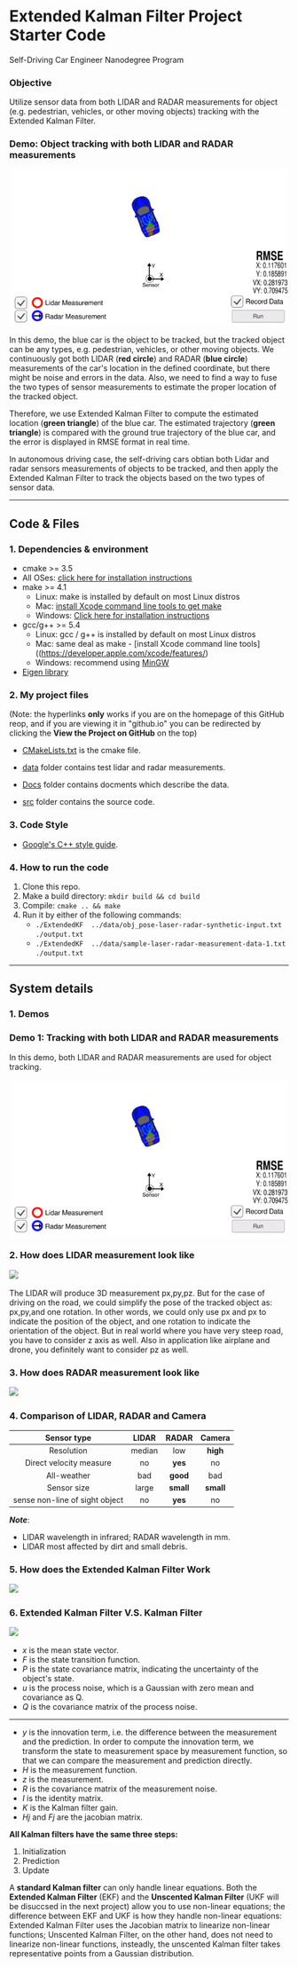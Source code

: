 # Extended Kalman Filter Project Starter Code
Self-Driving Car Engineer Nanodegree Program

### Objective
Utilize sensor data from both LIDAR and RADAR measurements for object (e.g. pedestrian, vehicles, or other moving objects) 
tracking with the Extended Kalman Filter.

### **Demo: Object tracking with both LIDAR and RADAR measurements**

[![gif_demo1][both_gif]](https://www.youtube.com/watch?v=XswKMtQBTCo)

In this demo, the blue car is the object to be tracked, but the tracked object can be any types, e.g. 
pedestrian, vehicles, or other moving objects. We continuously got both LIDAR (**red circle**) and RADAR (**blue circle**) 
measurements of the car's location in the defined coordinate, but there might be noise and errors 
in the data. Also, we need to find a way to fuse the two types of sensor measurements to estimate 
the proper location of the tracked object.

Therefore, we use Extended Kalman Filter to compute the estimated location (**green triangle**) of the blue car. 
The estimated trajectory (**green triangle**) is compared with the ground true trajectory of the blue car, and 
the error is displayed in RMSE format in real time.

In autonomous driving case, the self-driving cars obtian both Lidar and radar sensors measurements of objects
to be tracked, and then apply the Extended Kalman Filter to track the objects based on the two types
 of sensor data.
 

---


## Code & Files
### 1. Dependencies & environment

* cmake >= 3.5
 * All OSes: [click here for installation instructions](https://cmake.org/install/)
* make >= 4.1
  * Linux: make is installed by default on most Linux distros
  * Mac: [install Xcode command line tools to get make](https://developer.apple.com/xcode/features/)
  * Windows: [Click here for installation instructions](http://gnuwin32.sourceforge.net/packages/make.htm)
* gcc/g++ >= 5.4
  * Linux: gcc / g++ is installed by default on most Linux distros
  * Mac: same deal as make - [install Xcode command line tools]((https://developer.apple.com/xcode/features/)
  * Windows: recommend using [MinGW](http://www.mingw.org/)
* [Eigen library](src/Eigen)


### 2. My project files

(Note: the hyperlinks **only** works if you are on the homepage of this GitHub reop,
and if you are viewing it in "github.io" you can be redirected by clicking the **View the Project on GitHub** on the top)

* [CMakeLists.txt](CMakeLists.txt) is the cmake file.

* [data](data) folder contains test lidar and radar measurements.

* [Docs](Docs) folder contains docments which describe the data.

* [src](src) folder contains the source code.


### 3. Code Style

* [Google's C++ style guide](https://google.github.io/styleguide/cppguide.html).


### 4. How to run the code

1. Clone this repo.
2. Make a build directory: `mkdir build && cd build`
3. Compile: `cmake .. && make` 
4. Run it by either of the following commands: 
   * `./ExtendedKF  ../data/obj_pose-laser-radar-synthetic-input.txt ./output.txt`
   * `./ExtendedKF  ../data/sample-laser-radar-measurement-data-1.txt ./output.txt`

---

## System details

### 1. Demos

### **Demo 1: Tracking with both LIDAR and RADAR measurements**
In this demo, both LIDAR and RADAR measurements are used for object tracking.

[![gif_demo1][both_gif]](https://www.youtube.com/watch?v=XswKMtQBTCo)


### 2. How does LIDAR measurement look like

![][image4]

The LIDAR will produce 3D measurement px,py,pz. But for the case of driving on the road, we could simplify the pose of 
the tracked object as: px,py,and one rotation. In other words, we could only use px and px to indicate the position of 
the object, and one rotation to indicate the orientation of the object. But in real world where you have very steep road, 
you have to consider z axis as well. Also in application like airplane and drone, you definitely want to consider pz as well.



### 3. How does RADAR measurement look like

![][image5]

### 4. Comparison of LIDAR, RADAR and Camera

|            Sensor type           |  LIDAR |    RADAR  |   Camera   |
|:--------------------------------:|:------:|:---------:|:----------:|
|            Resolution            | median |  low      |  **high**  |
|      Direct velocity measure     |   no   |  **yes**  |     no     |
|            All-weather           |   bad  |  **good** |     bad    |
|            Sensor size           |  large | **small** |  **small** |
| sense non-line of  sight object  |   no   |  **yes**  |     no     |


**_Note_**:

* LIDAR wavelength in infrared; RADAR wavelength in mm. 
* LIDAR most affected by dirt and small debris.


### 5. How does the Extended Kalman Filter Work


![][image2]


### 6. Extended Kalman Filter V.S. Kalman Filter


![][image3]


* _x_ is the mean state vector.
* _F_ is the state transition function.
* _P_ is the state covariance matrix, indicating the uncertainty of the object's state.
* _u_ is the process noise, which is a Gaussian with zero mean and covariance as Q.
* _Q_ is the covariance matrix of the process noise.
---------------------------------------------------------
* _y_ is the innovation term, i.e. the difference between the measurement and the prediction. In order to compute the innovation term, we transform the state to measurement space by measurement function, so that we can compare the measurement and prediction directly.
* _H_ is the measurement function.
* _z_ is the measurement.
* _R_ is the covariance matrix of the measurement noise.
* _I_ is the identity matrix.
* _K_ is the Kalman filter gain.
* _Hj_ and _Fj_ are the jacobian matrix.


**All Kalman filters have the same three steps:**

1. Initialization
2. Prediction
3. Update

A **standard Kalman filter** can only handle linear equations. Both the **Extended Kalman Filter** (EKF) and the **Unscented Kalman Filter** (UKF will be disuccsed in the next project) allow you to use non-linear equations; the difference between EKF and UKF is how they handle non-linear equations: Extended Kalman Filter uses the Jacobian matrix to linearize non-linear functions; Unscented Kalman Filter, on the other hand, does not need to linearize non-linear functions, insteadly, the unscented Kalman filter takes representative points from a Gaussian distribution. 

[//]: # (Image References)
[image1]: ./data/ekf_combine.png
[image2]: ./data/ekf_flow.jpg
[image3]: ./data/ekf_vs_kf.jpg
[image4]: ./data/lidar.jpg
[image5]: ./data/radar.jpg
[image6]: ./data/camera-vs-radar-vs-lidar_1.png
[radar_gif]: ./data/radar.gif
[lidar_gif]: ./data/lidar.gif
[both_gif]: ./data/both_lidar_radar.gif
